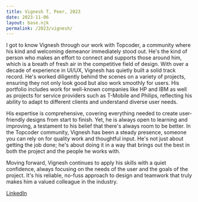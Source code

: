 ```yaml
---
title: Vignesh T, Peer, 2023
date: 2023-11-06
layout: base.njk
permalink: /2023/vignesh/
--- 
```


I got to know Vignesh through our work with Topcoder, a community where his kind and welcoming demeanor immediately stood out. He's the kind of person who makes an effort to connect and supports those around him, which is a breath of fresh air in the competitive field of design. With over a decade of experience in UI/UX, Vignesh has quietly built a solid track record. He's worked diligently behind the scenes on a variety of projects, ensuring they not only look good but also work smoothly for users. His portfolio includes work for well-known companies like HP and IBM as well as projects for service providers such as T-Mobile and Philips, reflecting his ability to adapt to different clients and understand diverse user needs.

His expertise is comprehensive, covering everything needed to create user-friendly designs from start to finish. Yet, he is always open to learning and improving, a testament to his belief that there's always room to be better. In the Topcoder community, Vignesh has been a steady presence, someone you can rely on for quality work and thoughtful input. He's not just about getting the job done; he's about doing it in a way that brings out the best in both the project and the people he works with.

Moving forward, Vignesh continues to apply his skills with a quiet confidence, always focusing on the needs of the user and the goals of the project. It's his reliable, no-fuss approach to design and teamwork that truly makes him a valued colleague in the industry.

[LinkedIn](https://www.linkedin.com/in/teevics/)